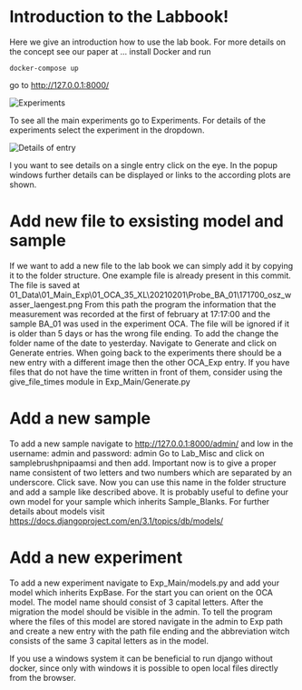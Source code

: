 # Introduction to the Labbook!
Here we give an introduction how to use the lab book. For more details on the concept see our paper at ...
install Docker and run

    docker-compose up

go to
    http://127.0.0.1:8000/

![Experiments](https://github.com/ag-gipp/Electronic-Laboratory-Notebook/blob/master/Readme_img/Experiments.png)

To see all the main experiments go to Experiments.
For details of the experiments select the experiment in the dropdown.

![Details of entry](https://github.com/ag-gipp/Electronic-Laboratory-Notebook/blob/master/Readme_img/Details.png)

I you want to see details on a single entry click on the eye.
In the popup windows further details can be displayed or links to the according plots are shown.

# Add new file to exsisting model and sample

If we want to add a new file to the lab book we can simply add it by copying it to the folder structure.
One example file is already present in this commit.
The file is saved at 01_Data\01_Main_Exp\01_OCA_35_XL\20210201\Probe_BA_01\171700_osz_wasser_laengest.png
From this path the program the information that the measurement was recorded at the first of february at 17:17:00 and the sample BA_01 was used in the experiment OCA.
The file will be ignored if it is older than 5 days or has the wrong file ending.
To add the change the folder name of the date to yesterday.
Navigate to Generate and click on Generate entries.
When going back to the experiments there should be a new entry with a different image then the other OCA_Exp entry.
If you have files that do not have the time written in front of them, consider using the give_file_times module in Exp_Main/Generate.py

# Add a new sample

To add a new sample navigate to http://127.0.0.1:8000/admin/ and low in the username: admin and password: admin
Go to Lab_Misc and click on samplebrushpnipaamsi and then add.
Important now is to give a proper name consistent of two letters and two numbers which are separated by an underscore.
Click save.
Now you can use this name in the folder structure and add a sample like described above.
It is probably useful to define your own model for your sample which inherits Sample_Blanks.
For further details about models visit https://docs.djangoproject.com/en/3.1/topics/db/models/

# Add a new experiment
To add a new experiment navigate to Exp_Main/models.py and add your model which inherits ExpBase.
For the start you can orient on the OCA model.
The model name should consist of 3 capital letters.
After the migration the model should be visible in the admin.
To tell the program where the files of this model are stored navigate in the admin to Exp path and create a new entry with the path file ending and the abbreviation witch consists of the same 3 capital letters as in the model.


If you use a windows system it can be beneficial to run django without docker, since only with windows it is possible to open local files directly from the browser.
